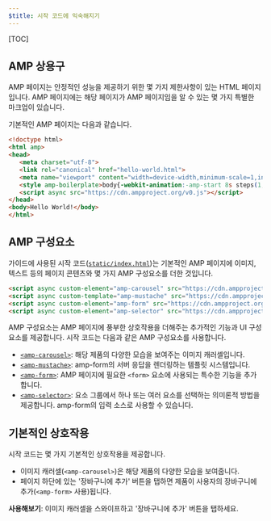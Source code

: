 ```yaml
---
$title: 시작 코드에 익숙해지기
---
```


[TOC]

## AMP 상용구
AMP 페이지는 안정적인 성능을 제공하기 위한 몇 가지 제한사항이 있는 HTML 페이지입니다. AMP 페이지에는 해당 페이지가 AMP 페이지임을 알 수 있는 몇 가지 특별한 마크업이 있습니다.

기본적인 AMP 페이지는 다음과 같습니다.

```html
<!doctype html>
<html amp>
<head>
   <meta charset="utf-8">
   <link rel="canonical" href="hello-world.html">
   <meta name="viewport" content="width=device-width,minimum-scale=1,initial-scale=1">
   <style amp-boilerplate>body{-webkit-animation:-amp-start 8s steps(1,end) 0s 1 normal both;-moz-animation:-amp-start 8s steps(1,end) 0s 1 normal both;-ms-animation:-amp-start 8s steps(1,end) 0s 1 normal both;animation:-amp-start 8s steps(1,end) 0s 1 normal both}@-webkit-keyframes -amp-start{from{visibility:hidden}to{visibility:visible}}@-moz-keyframes -amp-start{from{visibility:hidden}to{visibility:visible}}@-ms-keyframes -amp-start{from{visibility:hidden}to{visibility:visible}}@-o-keyframes -amp-start{from{visibility:hidden}to{visibility:visible}}@keyframes -amp-start{from{visibility:hidden}to{visibility:visible}}</style><noscript><style amp-boilerplate>body{-webkit-animation:none;-moz-animation:none;-ms-animation:none;animation:none}</style></noscript>
   <script async src="https://cdn.ampproject.org/v0.js"></script>
</head>
<body>Hello World!</body>
</html>
```

## AMP 구성요소

가이드에 사용된 시작 코드([`static/index.html`](https://github.com/googlecodelabs/advanced-interactivity-in-amp/blob/master/static/index.html))는 기본적인 AMP 페이지에 이미지, 텍스트 등의 페이지 콘텐츠와 몇 가지 AMP 구성요소를 더한 것입니다.

```html
<script async custom-element="amp-carousel" src="https://cdn.ampproject.org/v0/amp-carousel-0.1.js"></script>
<script async custom-template="amp-mustache" src="https://cdn.ampproject.org/v0/amp-mustache-0.1.js"></script>
<script async custom-element="amp-form" src="https://cdn.ampproject.org/v0/amp-form-0.1.js"></script>
<script async custom-element="amp-selector" src="https://cdn.ampproject.org/v0/amp-selector-0.1.js"></script>
```

AMP 구성요소는 AMP 페이지에 풍부한 상호작용을 더해주는 추가적인 기능과 UI 구성요소를 제공합니다. 시작 코드는 다음과 같은 AMP 구성요소를 사용합니다.

- [`<amp-carousel>`](/ko/docs/reference/components/amp-carousel.html): 해당 제품의 다양한 모습을 보여주는 이미지 캐러셀입니다.
- [`<amp-mustache>`](/ko/docs/reference/components/amp-mustache.html): amp-form의 서버 응답을 렌더링하는 템플릿 시스템입니다.
- [`<amp-form>`](/ko/docs/reference/components/amp-form.html): AMP 페이지에 필요한 `<form>` 요소에 사용되는 특수한 기능을 추가합니다.
- [`<amp-selector>`](/ko/docs/reference/components/amp-form.html): 요소 그룹에서 하나 또는 여러 요소를 선택하는 의미론적 방법을 제공합니다. amp-form의 입력 소스로 사용할 수 있습니다.

## 기본적인 상호작용

시작 코드는 몇 가지 기본적인 상호작용을 제공합니다.

- 이미지 캐러셀(`<amp-carousel>`)은 해당 제품의 다양한 모습을 보여줍니다.
- 페이지 하단에 있는 '장바구니에 추가' 버튼을 탭하면 제품이 사용자의 장바구니에 추가(`<amp-form>` 사용)됩니다.


**사용해보기**: 이미지 캐러셀을 스와이프하고 '장바구니에 추가' 버튼을 탭하세요.
